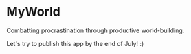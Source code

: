 # MyWorld
Combatting procrastination through productive world-building.

Let's try to publish this app by the end of July! :)

